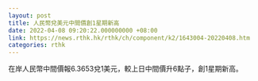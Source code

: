 ```yaml
---
layout: post
title: 人民幣兌美元中間價創1星期新高
date: 2022-04-08 09:20:22.000000000 +08:00
link: https://news.rthk.hk/rthk/ch/component/k2/1643004-20220408.htm
categories: rthk
---
```


在岸人民幣中間價報6.3653兌1美元，較上日中間價升6點子，創1星期新高。
